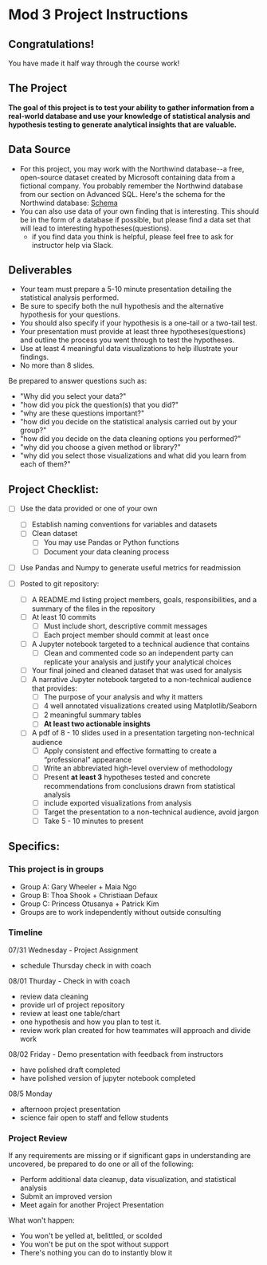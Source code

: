 # Mod 3 Project Instructions


## Congratulations! 

You have made it half way through the course work!

## The Project
**The goal of this project is to test your ability to gather information from a real-world database and 
use your knowledge of statistical analysis and hypothesis testing to generate analytical insights that 
are valuable.**

## Data Source
- For this project, you may work with the Northwind database--a free, open-source dataset created by Microsoft 
containing data from a fictional company. You probably remember the Northwind database from our section on Advanced SQL. 
Here's the schema for the Northwind database:
[Schema](https://raw.githubusercontent.com/learn-co-curriculum/dsc-mod-3-project/master/Northwind_ERD_updated.png)
- You can also use data of your own finding that is interesting. This should be in the form of a database if possible, but please find a data set that will lead to interesting hypotheses(questions).
  - if you find data you think is helpful, please feel free to ask for instructor help via Slack.



## Deliverables
- Your team must prepare a 5-10 minute presentation detailing the statistical analysis performed. 
- Be sure to specify both the null hypothesis and the alternative hypothesis for your questions. 
- You should also specify if your hypothesis is a one-tail or a two-tail test.
- Your presentation must provide at least three hypotheses(questions) and outline the process you went through to test the hypotheses. 
- Use at least 4 meaningful data visualizations to help illustrate your findings. 
- No more than 8 slides.

Be prepared to answer questions such as:
- "Why did you select your data?"
- "how did you pick the question(s) that you did?"
- "why are these questions important?"
- "how did you decide on the statistical analysis carried out by your group?"
- "how did you decide on the data cleaning options you performed?"
- "why did you choose a given method or library?"
- "why did you select those visualizations and what did you learn from each of them?"

## Project Checklist:

 - [ ] Use the data provided or one of your own
   - [ ] Establish naming conventions for variables and datasets
   - [ ] Clean dataset
     - [ ] You may use Pandas or Python functions
     - [ ] Document your data cleaning process
 - [ ] Use Pandas and Numpy to generate useful metrics for readmission

 - [ ] Posted to git repository:
   - [ ] A README.md listing project members, goals, responsibilities, and a summary of the files in the repository
   - [ ] At least 10 commits
     - [ ] Must include short, descriptive commit messages
     - [ ] Each project member should commit at least once
   - [ ] A Jupyter notebook targeted to a technical audience that contains
     - [ ] Clean and commented code so an independent party can replicate your analysis and justify your analytical choices
   - [ ] Your final joined and cleaned dataset that was used for analysis
   - [ ] A narrative Jupyter notebook targeted to a non-technical audience that provides:
     - [ ] The purpose of your analysis and why it matters
     - [ ] 4 well annotated visualizations created using Matplotlib/Seaborn
     - [ ] 2 meaningful summary tables
     - [ ] **At least two actionable insights** 
   - [ ] A pdf of 8 - 10 slides used in a presentation targeting non-technical audience
     - [ ] Apply consistent and effective formatting to create a “professional” appearance
     - [ ] Write an abbreviated high-level overview of methodology
     - [ ] Present **at least 3** hypotheses tested and concrete recommendations from conclusions drawn from statistical analysis 
     - [ ] include exported visualizations from analysis
     - [ ] Target the presentation to a non-technical audience, avoid jargon
     - [ ] Take 5 - 10 minutes to present
 
## Specifics:
### This project is in groups
- Group A: Gary Wheeler + Maia Ngo
- Group B: Thoa Shook + Christiaan Defaux
- Group C: Princess Otusanya +  Patrick Kim
- Groups are to work independently without outside consulting 
### Timeline

07/31 Wednesday - Project Assignment 
 - schedule Thursday check in with coach
 
08/01 Thurday - Check in with coach 
 - review data cleaning
 - provide url of project repository
 - review at least one table/chart
 - one hypothesis and how you plan to test it.
 - review work plan created for how teammates will approach and divide work
 
08/02 Friday - Demo presentation with feedback from instructors
 - have polished draft completed
 - have polished version of jupyter notebook completed
 
08/5 Monday
 - afternoon project presentation
 - science fair open to staff and fellow students

### Project Review
If any requirements are missing or if significant gaps in understanding are uncovered, be prepared to do one or all of the following:
 - Perform additional data cleanup, data visualization, and statistical analysis 
 - Submit an improved version
 - Meet again for another Project Presentation
 
What won't happen:
 - You won't be yelled at, belittled, or scolded
 - You won't be put on the spot without support
 - There's nothing you can do to instantly blow it
